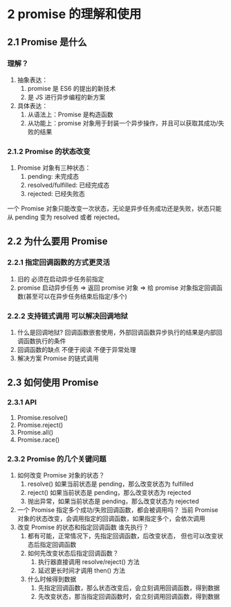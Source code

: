 # 2 promise 的理解和使用

## 2.1 Promise 是什么

### 理解？

1. 抽象表达：
   1. promise 是 ES6 的提出的新技术
   2. 是 JS 进行异步编程的新方案
2. 具体表达：
   1. 从语法上：Promise 是构造函数
   2. 从功能上：promise 对象用于封装一个异步操作，并且可以获取其成功/失败的结果

### 2.1.2 Promise 的状态改变

1. Promise 对象有三种状态：
   1. pending: 未完成态
   2. resolved/fulfilled: 已经完成态
   3. rejected: 已经失败态

一个 Promise 对象只能改变一次状态，无论是异步任务成功还是失败，状态只能从 pending 变为 resolved 或者 rejected。

## 2.2 为什么要用 Promise

### 2.2.1 指定回调函数的方式更灵活

1. 旧的 必须在启动异步任务前指定
2. promise 启动异步任务 => 返回 promise 对象 => 给 promise 对象指定回调函数(甚至可以在异步任务结束后指定/多个)

### 2.2.2 支持链式调用 可以解决回调地狱

1. 什么是回调地狱?
   回调函数嵌套使用，外部回调函数异步执行的结果是内部回调函数执行的条件
2. 回调函数的缺点
   不便于阅读
   不便于异常处理
3. 解决方案
   Promise 的链式调用

## 2.3 如何使用 Promise

### 2.3.1 API

1. Promise.resolve()
2. Promise.reject()
3. Promise.all()
4. Promise.race()

### 2.3.2 Promise 的几个关键问题

1. 如何改变 Promise 对象的状态？
   1. resolve() 如果当前状态是 pending，那么改变状态为 fulfilled
   2. reject() 如果当前状态是 pending，那么改变状态为 rejected
   3. 抛出异常，如果当前状态是 pending，那么改变状态为 rejected
2. 一个 Promise 指定多个成功/失败回调函数，都会被调用吗？
   当前 Promise 对象的状态改变，会调用指定的回调函数，如果指定多个，会依次调用
3. 改变 Promise 的状态和指定回调函数 谁先执行？
   1. 都有可能，正常情况下，先指定回调函数，后改变状态， 但也可以改变状态后指定回调函数
   2. 如何先改变状态后指定回调函数？
      1. 执行器直接调用 resolve/reject() 方法
      2. 延迟更长时间才调用 then() 方法
   3. 什么时候得到数据
      1. 先指定回调函数，那么状态改变后，会立刻调用回调函数，得到数据
      2. 先改变状态，那当指定回调函数时，会立刻调用回调函数，得到数据
